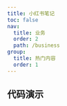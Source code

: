 ```yaml
---
title: 小红书笔记
toc: false
nav:
  title: 业务
  order: 2
  path: /business
group:
  title: 热门内容
  order: 1
---
```


## 代码演示

<code src="./demo/basic.tsx" iframe="700" background="#f0f2f5" hideActions='"[CSB]"'></code>
